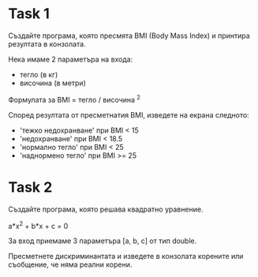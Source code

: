 # Task 1

Създайте програма, която пресмята BMI (Body Mass Index) и принтира резултата в конзолата.

Нека имаме 2 параметъра на входа:
- тегло (в кг)
- височина (в метри)

Формулата за BMI = тегло / височина <sup>2</sup>

Според резултата от пресметнатия BMI, изведете на екрана следното:
- 'тежко недохранване' при BMI < 15
- 'недохранване' при BMI < 18.5
- 'нормално тегло' при BMI < 25
- 'наднормено тегло' при BMI >= 25

# Task 2

Създайте програма, която решава квадратно уравнение.

a\*x<sup>2</sup> + b\*x + c = 0

За вход приемаме 3 параметъра [a, b, c] от тип double. 

Пресметнете дискриминантата и изведете в конзолата корените или съобщение, че няма реални корени.

